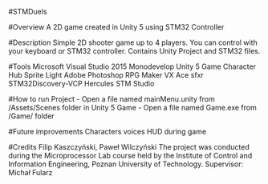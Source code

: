 #STMDuels

#Overview
A 2D game created in Unity 5 using STM32 Controller

#Description
Simple 2D shooter game up to 4 players. You can control with your keyboard or STM32 controller.
Contains Unity Project and STM32 files.

#Tools
Microsoft Visual Studio 2015
Monodevelop
Unity 5
Game Character Hub
Sprite Light
Adobe Photoshop
RPG Maker VX Ace
sfxr
STM32Discovery-VCP
Hercules
STM Studio

#How to run
Project - Open a file named mainMenu.unity from /Assets/Scenes folder in Unity 5
Game - Open a file named Game.exe from /Game/ folder

#Future improvements
Characters voices
HUD during game

#Credits
Filip Kaszczyński, Paweł Wilczyński
The project was conducted during the Microprocessor Lab course held by the Institute of Control and Information Engineering, Poznan University of Technology.
Supervisor: Michał Fularz
